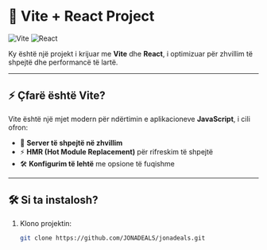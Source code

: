# 🚀 Vite + React Project

![Vite](https://img.shields.io/badge/Vite-4.x-brightgreen) 
![React](https://img.shields.io/badge/React-18.x-blue)

Ky është një projekt i krijuar me **Vite** dhe **React**, i optimizuar për zhvillim të shpejtë dhe performancë të lartë.

---

## ⚡ **Çfarë është Vite?**
Vite është një mjet modern për ndërtimin e aplikacioneve **JavaScript**, i cili ofron:
- 🚀 **Server të shpejtë në zhvillim**  
- ⚡ **HMR (Hot Module Replacement)** për rifreskim të shpejtë  
- 🛠 **Konfigurim të lehtë** me opsione të fuqishme

---

## 🛠 **Si ta instalosh?**
1. Klono projektin:
   ```bash
   git clone https://github.com/JONADEALS/jonadeals.git


